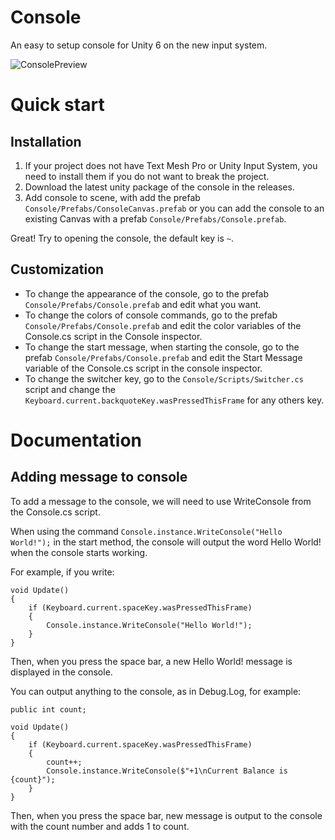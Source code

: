 # Console
An easy to setup console for Unity 6 on the new input system.

![ConsolePreview](https://github.com/user-attachments/assets/811eb0dc-abc5-414a-a9b8-06ccf3c56574)

# Quick start
## Installation
1. If your project does not have Text Mesh Pro or Unity Input System, you need to install them if you do not want to break the project.
2. Download the latest unity package of the console in the releases.
3. Add console to scene, with add the prefab `Console/Prefabs/ConsoleCanvas.prefab` or you can add the console to an existing Canvas with a prefab `Console/Prefabs/Console.prefab`.

Great! Try to opening the console, the default key is `~`.
## Customization
- To change the appearance of the console, go to the prefab `Console/Prefabs/Console.prefab` and edit what you want.
- To change the colors of console commands, go to the prefab `Console/Prefabs/Console.prefab` and edit the color variables of the Console.cs script in the Console inspector.
- To change the start message, when starting the console, go to the prefab `Console/Prefabs/Console.prefab` and edit the Start Message variable of the Console.cs script in the console inspector.
- To change the switcher key, go to the `Console/Scripts/Switcher.cs` script and change the `Keyboard.current.backquoteKey.wasPressedThisFrame` for any others key.

# Documentation
## Adding message to console
To add a message to the console, we will need to use WriteConsole from the Console.cs script.

When using the command `Console.instance.WriteConsole("Hello World!");` in the start method, the console will output the word Hello World! when the console starts working.

For example, if you write:
```
void Update()
{
    if (Keyboard.current.spaceKey.wasPressedThisFrame)
    {
        Console.instance.WriteConsole("Hello World!");
    }
}
```
Then, when you press the space bar, a new Hello World! message is displayed in the console.

You can output anything to the console, as in Debug.Log, for example:
```
public int count;

void Update()
{
    if (Keyboard.current.spaceKey.wasPressedThisFrame)
    {
        count++;
        Console.instance.WriteConsole($"+1\nCurrent Balance is {count}");
    }
}
```
Then, when you press the space bar, new message is output to the console with the count number and adds 1 to count.
